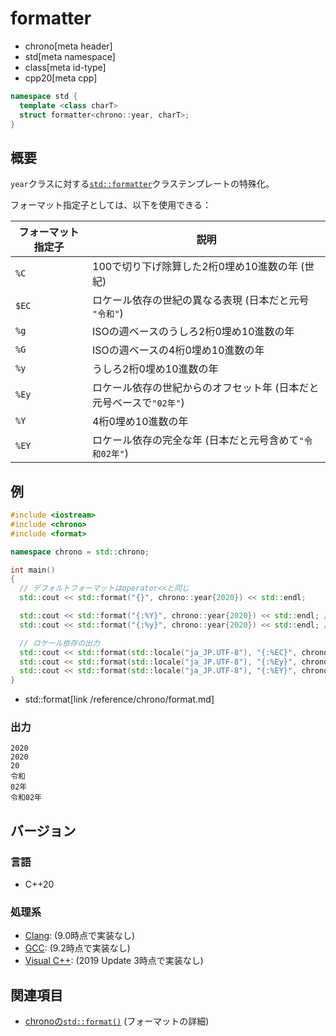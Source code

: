 # formatter
* chrono[meta header]
* std[meta namespace]
* class[meta id-type]
* cpp20[meta cpp]

```cpp
namespace std {
  template <class charT>
  struct formatter<chrono::year, charT>;
}
```

## 概要
`year`クラスに対する[`std::formatter`](/reference/format/formatter.md)クラステンプレートの特殊化。

フォーマット指定子としては、以下を使用できる：

| フォーマット指定子 | 説明 |
|--------------------|------|
| `%C`  | 100で切り下げ除算した2桁0埋め10進数の年 (世紀) |
| `$EC` | ロケール依存の世紀の異なる表現 (日本だと元号 `"令和"`) |
| `%g`  | ISOの週ベースのうしろ2桁0埋め10進数の年 |
| `%G`  | ISOの週ベースの4桁0埋め10進数の年 |
| `%y`  | うしろ2桁0埋め10進数の年 |
| `%Ey` | ロケール依存の世紀からのオフセット年 (日本だと元号ベースで`"02年"`) |
| `%Y`  | 4桁0埋め10進数の年 |
| `%EY` | ロケール依存の完全な年 (日本だと元号含めて`"令和02年"`) |


## 例
```cpp example
#include <iostream>
#include <chrono>
#include <format>

namespace chrono = std::chrono;

int main()
{
  // デフォルトフォーマットはoperator<<と同じ
  std::cout << std::format("{}", chrono::year{2020}) << std::endl;

  std::cout << std::format("{:%Y}", chrono::year{2020}) << std::endl; // 4桁の年
  std::cout << std::format("{:%y}", chrono::year{2020}) << std::endl; // うしろ2桁の年

  // ロケール依存の出力
  std::cout << std::format(std::locale("ja_JP.UTF-8"), "{:%EC}", chrono::year{2020}) << std::endl;
  std::cout << std::format(std::locale("ja_JP.UTF-8"), "{:%Ey}", chrono::year{2020}) << std::endl;
  std::cout << std::format(std::locale("ja_JP.UTF-8"), "{:%EY}", chrono::year{2020}) << std::endl;
}
```
- std::format[link /reference/chrono/format.md]

### 出力
```
2020
2020
20
令和
02年
令和02年
```

## バージョン
### 言語
- C++20

### 処理系
- [Clang](/implementation.md#clang): (9.0時点で実装なし)
- [GCC](/implementation.md#gcc): (9.2時点で実装なし)
- [Visual C++](/implementation.md#visual_cpp): (2019 Update 3時点で実装なし)


## 関連項目
- [chronoの`std::format()`](/reference/chrono/format.md) (フォーマットの詳細)
